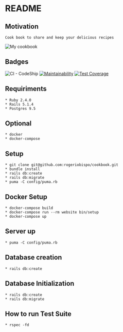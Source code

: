 # README

## Motivation

    Cook book to share and keep your delicious recipes
![My cookbook](https://github.com/rogeriobispo/cookbook/blob/master/public/Captura%20de%20tela%20de%202018-03-05%2012-03-35.png)

## Badges

![CI - CodeShip](https://app.codeship.com/projects/c0bb9350-042d-0136-de6c-5e6608206342/status?branch=master) [![Maintainability](https://api.codeclimate.com/v1/badges/7b3c880e8671f6e9be29/maintainability)](https://codeclimate.com/github/rogeriobispo/cookbook/maintainability)
[![Test Coverage](https://api.codeclimate.com/v1/badges/7b3c880e8671f6e9be29/test_coverage)](https://codeclimate.com/github/rogeriobispo/cookbook/test_coverage)

## Requiriments
    * Ruby 2.4.0
    * Rails 5.1.4
    * Postgres 9.5

## Optional
    * docker
    * docker-compose

## Setup
    * git clone git@github.com:rogeriobispo/cookbook.git
    * bundle install
    * rails db:create
    * rails db:migrate
    * puma -C config/puma.rb

## Docker Setup
    * docker-compose build
    * docker-compose run --rm website bin/setup
    * docker-compose up

## Server up
    * puma -C config/puma.rb

## Database creation
    * rails db:create

## Database Initialization
    * rails db:create
    * rails db:migrate

## How to run Test Suite
    * rspec -fd
